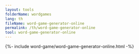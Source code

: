 ```yaml
---
layout: tools
folderName: wordgames
lang: th
fileName: word-game-generator-online
permalink: /th/word-game-generator-online
tool: word-game-generator-online
---
```

{%- include word-game/word-game-generator-online.html -%}
